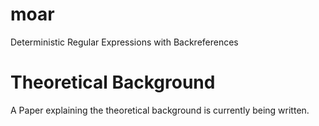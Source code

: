 # moar
Deterministic Regular Expressions with Backreferences

# Theoretical Background

A Paper explaining the theoretical background is currently being written.
